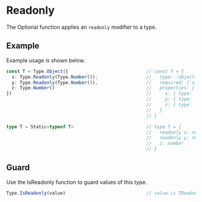 # Readonly

The Optional function applies an `readonly` modifier to a type.

## Example

Example usage is shown below.

```typescript
const T = Type.Object({                             // const T = {
  x: Type.Readonly(Type.Number()),                  //   type: 'object',
  y: Type.Readonly(Type.Number()),                  //   required: ['x', 'y', 'z'],
  z: Type.Number()                                  //   properties: {
})                                                  //     x: { type: 'number', readOnly: true },
                                                    //     y: { type: 'number', readOnly: true },
                                                    //     z: { type: 'number' }
                                                    //   }
                                                    // }

type T = Static<typeof T>                           // type T = {
                                                    //   readonly x: number,
                                                    //   readonly y: number,
                                                    //   z: number
                                                    // }
```
## Guard

Use the IsReadonly function to guard values of this type.

```typescript
Type.IsReadonly(value)                              // value is TReadonly
```